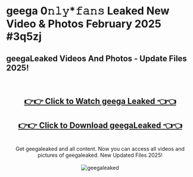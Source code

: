 # geega 0𝚗𝚕𝚢*𝚏𝚊𝚗𝚜 Leaked New Video & Photos February 2025 #3q5zj

<h2>geegaLeaked Videos And Photos - Update Files 2025!</h2>
<br>
<div align="center">
<h2><a href="https://mediaupload.pro?title=geega&ref=11F" rel="nofollow">👉👉 Click to Watch geega Leaked 👈👈</a></h2>
<h2><a href="https://mediaupload.pro?title=geega&ref=11F" rel="nofollow">👉👉 Click to Download geegaLeaked 👈👈</a></h2>
<br>
Get geegaleaked and all content. Now you can access all videos and pictures of geegaleaked. New Updated Files 2025!
<br>
<br>
<a href="https://mediaupload.pro?title=geega&ref=11F" rel="nofollow" data-target="animated-image.originalLink"><img src="https://i.ibb.co/Gkj2r4b/banner.png" alt="geegaleaked" style="max-width: 100%; display: inline-block;" data-target="animated-image.originalImage"></a>
</div>
<br>

